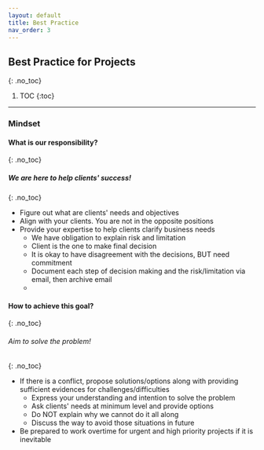 ```yaml
---
layout: default
title: Best Practice
nav_order: 3
---
```

## Best Practice for Projects
{: .no_toc}

1. TOC
{:toc}

---

### Mindset

#### What is our responsibility?
{: .no_toc}
##### We are here to help clients' success!
{: .no_toc}
- Figure out what are clients' needs and objectives
- Align with your clients. You are not in the opposite positions
- Provide your expertise to help clients clarify business needs
  - We have obligation to explain risk and limitation
  - Client is the one to make final decision
  - It is okay to have disagreement with the decisions, BUT need commitment
  - Document each step of decision making and the risk/limitation via email, then archive email
  - 

#### How to achieve this goal?
{: .no_toc}
###### Aim to solve the problem!
{: .no_toc}
- If there is a conflict, propose solutions/options along with providing sufficient evidences for challenges/difficulties
  - Express your understanding and intention to solve the problem
  - Ask clients' needs at minimum level and provide options
  - Do NOT explain why we cannot do it all along
  - Discuss the way to avoid those situations in future
- Be prepared to work overtime for urgent and high priority projects if it is inevitable
